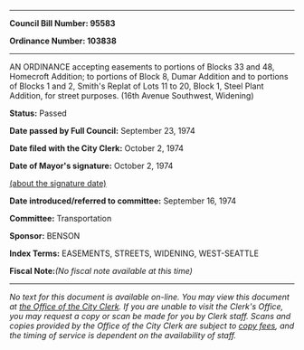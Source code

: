 

********

**Council Bill Number: 95583**
   
**Ordinance Number: 103838**
********

 AN ORDINANCE accepting easements to portions of Blocks 33 and 48, Homecroft Addition; to portions of Block 8, Dumar Addition and to portions of Blocks 1 and 2, Smith's Replat of Lots 11 to 20, Block 1, Steel Plant Addition, for street purposes. (16th Avenue Southwest, Widening)

**Status:** Passed
   
**Date passed by Full Council:** September 23, 1974
   
**Date filed with the City Clerk:** October 2, 1974
   
**Date of Mayor's signature:** October 2, 1974
   
[(about the signature date)](/~public/approvaldate.htm)
   
   
   
**Date introduced/referred to committee:** September 16, 1974
   
**Committee:** Transportation
   
**Sponsor:** BENSON
   
   
**Index Terms:** EASEMENTS, STREETS, WIDENING, WEST-SEATTLE

**Fiscal Note:**_(No fiscal note available at this time)_
********

_No text for this document is available on-line. You may view this document at [the Office of the City Clerk](http://www.seattle.gov/leg/clerk/contactUs.htm). If you are unable to visit the Clerk's Office, you may request a copy or scan be made for you by Clerk staff. Scans and copies provided by the Office of the City Clerk are subject to [copy fees](http://clerk.seattle.gov/~public/clerkfees.htm), and the timing of service is dependent on the availability of staff._

